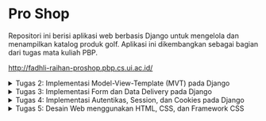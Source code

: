 # Pro Shop

Repositori ini berisi aplikasi web berbasis Django untuk mengelola dan menampilkan katalog produk golf. Aplikasi ini dikembangkan sebagai bagian dari tugas mata kuliah PBP.

http://fadhli-raihan-proshop.pbp.cs.ui.ac.id/

<details>
    <summary>Tugas 2: Implementasi Model-View-Template (MVT) pada Django</summary>

## Step by step proyek

### A. Membuat repositori baru dan inisialisasi git
1. Buat repositori baru bernama `pro-shop`
2. Pilih sebuah direktori lokal dan inisialisasi git:
    ```bash
    git init
    git remote add origin <URL>
    ```

### B. Membuat virtual environment
1. Aktifkan virtual environment:
    - **Windows**:
        ```bash
        env\Scripts\activate
        ```
    - **Linux/macOS**:
        ```bash
        source env/bin/activate
        ```
### C. Menginstall package
1. Buat file `requirements.txt` dengan isi daftar package yang diperulkan.
2. Jalankan perintah untuk menginstall package yang diperlukan:
     ```bash
    pip install -r requirements.txt
    ```

### D. Membuat proyek Django
1. Buat proyek Django baru dengan nama `pro_shop`
    ```bash
    django-admin startproject kanade_record_store
    ```
2. Buat aplikasi baru bernama `main`
    ```bash
    django-admin startapp main
    ```
3. Tambahkan `localhost` dan `127.0.0.1` ke dalam list `ALLOWED_HOSTS` pada `settings.py`
4. Tambahkan aplikasi `main` ke dalam list  `INSTALLED_APPS` pada `settings.py`
5. Tambahkan kode berikut pada file `views.py` untuk mengintegrasikan komponen MVT:
    ```python
    from django.shortcuts import render

    def show_main(request):
        context = {
            'app_name' : 'Pro Shop',
            'name': 'Fadhli Raihan Ardiansyah',
            'class': 'PBP D',
        }
        return render(request, "main.html", context)
    ```
6. Buat direktori baru bernama `templates` di dalam direktori `main`
7. Di dalam `templates` buat file `main.html`:
    ```html
    <p>{{ app_name }}</p>
    <h5>Nama: </h5>
    <p>{{ name }}</p> 
    <h5>Class: </h5>
    <p>{{ class }}</p> 
    ```
8. Buat file `urls.py` baru di direktori main kemudian isi dengan kode berikut:
    ```python
    from django.urls import path
    from main.views import show_main

    app_name = 'main'

    urlpatterns = [
        path('', show_main, name='show_main'),
    ]

9. Buka file `urls.py` **yang berada di dalam direktori proyek** dan tambahkan kode berikut:
    ```python
    ...
    from django.urls import path, include
    ...
    urlpatterns = [
        ...
        path('', include('main.urls')),
        ...
    ]
    ```
10. Di `models.py` tambahkan atribut berikut:
    ``* name = models.CharField(max_length=255)
    ``* price = models.IntegerField
    ``* description = models.TextField

11. Jalan kode berikut untuk membuat migrasi model dan menjalankannya:
    ```python
    python manage.py makemigrations
    python manage.py migrate
    ```

12. Buat proyek baru di Pacil Web Service dengan nama `proshop`
13. Pada file `settings.py` tambahkan `fadhli-raihan-proshop.pbp.cs.ui.ac.id`
14. Lakukan `git add`, `commit`, dan `push` ke repositori
15. Tambahkan remote pws ke repositroi:
    ```bash
    git remote add pws http://pbp.cs.ui.ac.id/fadhli.raihan/proshop
    git branch -M master
    git push pws master
    ```

16. Sekarang aplikasi dapat diakses dengan url `fadhli-raihan-proshop.pbp.cs.ui.ac.id`

## Bagan request client ke web aplikasi berbasis Django
![alt text](image/image-1.png)

1. Saat user mengirimkan request http ke server PWS, request tersebut akan diteruskan ke server WSGI
2. Server WSGI mengarahkan request ke aplikasi Django
3. `urls.py` mencocokkan URL dan meneruskan ke view yang sesuai
4. `views.py` memproses request dan mengambil data yang dibutuhkan dari `models.py`
5. `views.py` mengembalikan respons berupa template HTML yang kemudian dikirimkan ke user

## Fungsi Git dalam pengembangan perangkat lunak
Git berfungsi sebagai sistem kontrol yang memungkinkan developer untuk melacak perubahan kode, bekerja secara kolaboratif, mengelola berbagai versi proyek, dan mendukung penggabungan kode dari beberapa developer secara aman dan terstruktur. Git juga membantu dalam melihat riwayat perubahan, memudahkan pengembalian ke versi sebelumnya, dan memungkinkan pengembangan paralel melalui fitur branching.

## Mengapa framework Django dijadikan permulaan pembelajaran pengembangan perangkat lunak
1. Django menggunakan bahasa pemrograman Python yang relatif mudah
2. Django menyediakan arsitektur Model-View-Template (MVT) yang membantu pemula memahami konsep dasar pengembangan web dengan jelas.
3. Django menawarkan banyak fitur bawaan seperti sistem autentikasi, ORM, dan sistem administrasi yang memudahkan developer.

## Mengapa model pada Django disebut sebagai ORM?
Model pada Django disebut ORM (Object-Relational Mapping) karena Django menyediakan sistem yang secara otomatis memetakan objek-objek python (model) ke tabel-tabel di database. Dengan ORM developer dapat berinteraksi dengan data langsung menggunakan bahasa pemrograman Python tanpa menggunakan SQL.
</details>

<details>
    <summary>Tugas 3: Implementasi Form dan Data Delivery pada Django</summary>

## Mengapa kita memerlukan data delivery pada pengimplementasian sebuah platform?
Data delivery diperlukan untuk memastikan sistem terhubung dengan baik, sehingga kita bisa mengelola data dengan efisien dan memberikan pengalaman pengguna yang cepat dan responsif.

## Menurutmu, mana yang lebih baik antara XML dan JSON? Mengapa JSON lebih populer dibandingkan XML?
XML: Format data berbasis tag yang digunakan untuk menyimpan dan mentransfer data.

JSON: Format data berbasis pasangan key-value yang digunakan untuk menyimpan dan mentransfer data yang mudah dibaca manusia.

JSON relatif lebih populer dalam pengembangan web karena beberapa hal berikut:

1. JSON memiliki sintaks yang lebih sederhana dan mudah dibaca.
2. JSON umumnya menghasilkan data yang lebih kecil karena tidak memerlukan tag pembuka dan penutup.
3. JSON lebih mudah dan lebih cepat diparse.

## Jelaskan fungsi dari method is_valid() pada form Django dan mengapa kita membutuhkan method tersebut?
Method `is_valid()` berfungsi untuk memeriksa apakah data yang dikirim melalui form memenuhi semua aturan validasi yang ditentukan. Kita membutuhkan method tersebut untuk memastikan kebenaran input.

## Mengapa kita membutuhkan csrf_token saat membuat form di Django? Apa yang dapat terjadi jika kita tidak menambahkan csrf_token pada form Django? Bagaimana hal tersebut dapat dimanfaatkan oleh penyerang?

CSRF (Cross-Site Request Forgery) adalah jenis serangan dimana penyerang memanfaatkan kredensial pengguna untuk melakukan tindakan tidak sah. Dalam konteks Django, `csrf_token` membantu melindungi aplikasi web dari serangan CSRF dengan memastikan setiap permintaan yang memodifikasi data (seperti request POST) berasal dari pengguna yang sah.

Tanpa `csrf_token`, penyerang dapat membuat pengguna yang sah mengirimkan permintaan yang tidak diinginkan seperti mengubah data menggunakan kredensial pengguna yang sudah ada.

## Step-by-step implementasi checklist
### Membuat input form untuk menambahkan objek model
#### Implementasi Skeleton sebagai kerangka Views
1. Membuat direktori `templates` pada direktori utama.
2. Buat berkas HTML baru bernama `base.html` berisi kode berikut:
```html
{% load static %}
<!DOCTYPE html>
<html lang="en">
  <head>
    <meta charset="UTF-8" />
    <meta name="viewport" content="width=device-width, initial-scale=1.0" />
    {% block meta %} {% endblock meta %}
  </head>

  <body>
    {% block content %} {% endblock content %}
  </body>
</html>
```
3. Buka `settings.py` pada direktori proyek kemudian menambahkan kode berikut ke dalam variabel `TEMPLATES`:
```python
...
TEMPLATES = [
    {
        'BACKEND': 'django.template.backends.django.DjangoTemplates',
        'DIRS': [BASE_DIR / 'templates'],
        'APP_DIRS': True,
        ...
    }
]
...
```

#### Menambahkan UUID untuk objek model
1. Buka `models.py` di subdirektori `main/` kemudian ubah menjadi berikut:
```python
import uuid
from django.db import models

class ProductEntry(models.Model):
    id = models.UUIDField(primary_key=True, default=uuid.uuid4, editable=False) 
    name = models.CharField(max_length=255)
    price = models.IntegerField(default=0)
    description = models.TextField(default="")
```

2. Lakukan migrasi dengan perintah berikut:
```bash
python manage.py makemigrations
python manage.py migrate
```
#### Membuat form input
1. Buat file baru dengan nama `forms.py` kemudian tambahkan kode berikut ke dalamnya:
```python
from django.forms import ModelForm
from main.models import ProductEntry

class ProductForm(ModelForm):
    class Meta:
        model = ProductEntry
        fields = ["name", "price", "description"]
```

2. Pada file `views.py` di direktori `main` tambahkan beberapa import berikut:
```python
from django.shortcuts import render, redirect
from main.forms import ProductForm
from main.models import ProductEntry
```
3. Di file yang sama buat fungsi dengan nama `create_product_entry` yang menerima parameter request.
```python
def create_product_entry(request):
    form = ProductForm(request.POST or None)

    if form.is_valid() and request.method == "POST":
        form.save()
        return redirect('main:show_main')

    context = {'form': form}
    return render(request, "create_product_entry.html", context)
```
4. Pada file `urls.py` di direktori `main` import fungsi tadi kemudan tambahkan path url untuk mengakses fungsinya.
```python
...
from main.views import show_main, create_mood_entry
...
urlpatterns = [
    ...
    path('create-product-entry', create_product_entry, name='create_product_entry'),
]
```
5. Buat file HTML baru dengan nama `create_product_entry.html` pada direktori `main/templates`. File ini akan digunakan sebagai template untuk tampilan menambahkan produk baru.
```html
{% extends 'base.html' %} 
{% block content %}
<h1>Add New Mood Entry</h1>

<form method="POST">
  {% csrf_token %}
  <table>
    {{ form.as_table }}
    <tr>
      <td></td>
      <td>
        <input type="submit" value="Add Product" />
      </td>
    </tr>
  </table>
</form>

{% endblock %}
```
6. Mengubah file `main.html` agar menampilkan produk dalam bentuk tabel dan menambahkan tombol `Add Product` yang mengarahkan ke halaman form.
```html
{% extends 'base.html' %}
{% block content %}
<h1>Welcome to Pro Shop</h1>

<h5>Name:</h5>
<p>{{ name }}</p>

<h5>Class:</h5>
<p>{{ class }}</p>

{% if not products %}
<p>Currently, there are no products available in Pro Shop.</p>
{% else %}
<table>
  <thead>
    <tr>
      <th>Name</th>
      <th>Price</th>
      <th>Description</th>
    </tr>
  </thead>
  <tbody>
    {% for product in products %}
    <tr>
      <td>{{ product.name }}</td>
      <td>{{ product.price }}</td>
      <td>{{ product.description }}</td>
    </tr>
    {% endfor %}
  </tbody>
</table>
{% endif %}

<br />

<a href="{% url 'main:create_product_entry' %}">
  <button>Add New Product</button>
</a>

{% endblock content %}
```

### Menambahkan 4 fungsi views untuk melihat objek yang sudah ditambahkan dalam format XML, JSON, XML by ID, dan JSON by ID.

1. Buka file `views.py` di direktori `main` kemudian tambahkan import berikut:
```python
from django.http import HttpResponse
from django.core import serializers
```

2. Buat 4 fungsi baru untuk melihat objek dalam format XML, JSON, XML by ID, dan JSON by ID.

\
Mengembalikan data dengan format XML
```python
def show_xml(request):
    data = ProductEntry.objects.all()
    return HttpResponse(serializers.serialize("xml", data), content_type="application/xml")
```
Mengembalikan data dengan format JSON
```python
def show_json(request):
    data = ProductEntry.objects.all()
    return HttpResponse(serializers.serialize("json", data), content_type="application/json")
```
Mengembalikan data dengan format XML berdasarkan ID
```python
def show_xml_by_id(request, id):
    data = ProductEntry.objects.filter(pk=id)
    return HttpResponse(serializers.serialize("xml", data), content_type="application/xml")
```
Mengembalikan data dengan format JSON berdasarkan ID
```python
def show_json_by_id(request, id):
    data = ProductEntry.objects.filter(pk=id)
    return HttpResponse(serializers.serialize("json", data), content_type="application/json")
```

### Membuat routing URL untuk masing-masing views yang sudah ditambahkan

1. Ubah file `urls.py` di direktori `main` menjadi seperti berikut:
```python
from django.urls import path
from main.views import show_main, create_product_entry, show_xml, show_json, show_xml_by_id, show_json_by_id


app_name = 'main'

urlpatterns = [
    path('', show_main, name='show_main'),
    path('create-product-entry', create_product_entry, name='create_product_entry'),
    path('xml/', show_xml, name='show_xml'),
    path('json/', show_json, name='show_json'),
    path('xml/<str:id>/', show_xml_by_id, name='show_xml_by_id'),
    path('json/<str:id>/', show_json_by_id, name='show_json_by_id'),
]
```
### Push ke github dan PWS

1. Jalankan perintah berikut:
```bash
git add .
git commit -m "Tugas 3"
git push origin master
git push pws master
```

### Screenshot hasil akses URL pada Postman
1. XML
![alt text](image/ss_xml.png)

2. JSON
![alt text](image/ss_json.png)

3. XML by ID
![alt text](image/ss_xmlbyid.png)

4. JSON by ID
![alt text](image/ss_jsonbyid.png)

</details>

<details>
<summary>Tugas 4: Implementasi Autentikas, Session, dan Cookies pada Django</summary>

## Perbedaan antara `HttpResponseRedirect()` dan `redirect()`

Keduanya digunakan untuk mengarahkan user ke URL lain, tetapi ada perbedaan kecil di antara keduanya. Untuk menggunakan `HttpResponseRedirect()` kita harus memberikan URL lengkap dalam bentuk string, sedangkan `redirect()` lebih fleksibel karena kita bisa menggunakan pola URL yang didefinisikan di `urls.py`

## Jelaskan cara kerja penghubungan `product` dan `user`

Pada tugas 4 ini digunakan `ForeignKey` untuk menghubungkan `product` dan `user`

1. Import model `User` dari Django
2. Tambahkan field `ForeignKey` ke model `Product` dan hubungkan ke `User`

```python
import uuid
from django.db import models
from django.contrib.auth.models import User

class ProductEntry(models.Model):
    id = models.UUIDField(primary_key=True, default=uuid.uuid4, editable=False)  # tambahkan baris ini
    name = models.CharField(max_length=255)
    price = models.IntegerField(default=0)
    description = models.TextField(default="")
    user = models.ForeignKey(User, on_delete=models.CASCADE)

```
`ForeignKey` digunakan untuk hubungan one-to-many dimana satu user dapat memiliki banyak produk. Untuk hubungan tipe lain kita dapat menggunakan `OneToOneField` dan `ManyToManyField`

3. Ubah potongan kode pada fungsi `create_product_entry` di `views.py`
```python
def create_product_entry(request):
    form = ProductForm(request.POST or None)

    if form.is_valid() and request.method == "POST":
        product_entry = form.save(commit=False)
        product_entry.user = request.user
        product_entry.save()
        return redirect('main:show_main')

    context = {'form': form}
    return render(request, "create_product_entry.html", context)
```
Parameter `commit=False` digunakan agar kita bisa memodifikasi objek sebelum disimpan di database.

## Apa perbedaan antara authentication dan authorization, apakah yang dilakukan saat pengguna login? Jelaskan bagaimana Django mengimplementasikan kedua konsep tersebut.
Authentication: Memverifikasi identitas pengguna, biasanya menggunakan username dan password.
Authorization: Memastikan pengguna memiliki otorisasi untuk mengakses halaman tertentu atau melakukan tindakan tertentu.

Saat pengguna login, authentication terjadi lebih dahulu untuk memverifikasi identitas mereka. Jika berhasil, pengguna akan diberi authorization untuk mengakses hal-hal sesuai dengan otorisasi yang dimiliki.

Authentication pada Django dapat dilakukan dengan fungsi bawaan `authenticate()` yang biasa dipanggil di view login untuk mencocokkan username dan password dengan data di database. Setelah berhasil login, informasi sesi disimpan dalam cookies di browser user. Django menyediakan fungsi `login()` untuk mencatat sesi user dan `logout()` untuk menghapus sesi user.

Authorization pada Django menggunakan permissions dan groups. Kita juga bisa menggunakan decorator `@login_required` untuk memastikan hanya pengguna yang sudah login yang dapat mengakses `view` tertentu. 

## Bagaimana Django mengingat pengguna yang telah login? Jelaskan kegunaan lain dari cookies dan apakah semua cookies aman digunakan?

Django menggunakan cookies dan sessions untuk mengingat pengguna yang telah login.

Kegunaan lain cookies :
1. Menyimpan preferensi pengguna
2. Melacak aktivitas pengguna
3. Mengelola session

Tidak semua cookies aman digunakan. Terdapat beberapa ancaman keamanan yang menggunakan cookies:
1. Session Hijacking
Penyerang mencuri session ID yang disimpan di cookie untuk menyamar sebagai pengguna yang sah
2. Cross Site Scripting
Penyerang menginjek skrip ke dalam aplikasi web untuk membaca dan mencuri cookies yang menyimpan session ID

Untuk memastikan keamanan cookies, Django mendukung pengaturan seperti `SESSION_COOKIE_SECURE` dan `CSRF_COOKIE_SECURE`

## Step-by-step implementasi checklist
### Implementasi fungsi registrasi, login, dan logout
1. Membuat form dan fungsi registrasi di `views.py`
```python
from django.contrib.auth.forms import UserCreationForm, 
from django.contrib import messages

def register(request):
    form = UserCreationForm()

    if request.method == "POST":
        form = UserCreationForm(request.POST)
        if form.is_valid():
            form.save()
            messages.success(request, 'Your account has been successfully created!')
            return redirect('main:login')
    context = {'form':form}
    return render(request, 'register.html', context)
```
2. Membuat template baru bernama `register.html`
```html
{% extends 'base.html' %}

{% block meta %}
<title>Register</title>
{% endblock meta %}

{% block content %}

<div class="login">
  <h1>Register</h1>

  <form method="POST">
    {% csrf_token %}
    <table>
      {{ form.as_table }}
      <tr>
        <td></td>
        <td><input type="submit" name="submit" value="Daftar" /></td>
      </tr>
    </table>
  </form>

  {% if messages %}
  <ul>
    {% for message in messages %}
    <li>{{ message }}</li>
    {% endfor %}
  </ul>
  {% endif %}
</div>

{% endblock content %}
```
3. Melakukan routing URL dengan import register dan menambahkan path register ke `urlpatterns`
```python
from main.views import register
urlpatterns = [
    ...
    path('register/', register, name='register'),
    ...
]
```

4. Membuat form dan fungsi login di `views.py`
```python
from django.contrib.auth.forms import UserCreationForm, AuthenticationForm
from django.contrib.auth import authenticate, login

def login_user(request):
   if request.method == 'POST':
      form = AuthenticationForm(data=request.POST)

      if form.is_valid():
            user = form.get_user()
            login(request, user)
            return redirect('main:show_main')

   else:
      form = AuthenticationForm(request)
   context = {'form': form}
   return render(request, 'login.html', context)
```

5. Membuat template baru bernama `login.html`
```html
{% extends 'base.html' %}

{% block meta %}
<title>Login</title>
{% endblock meta %}

{% block content %}
<div class="login">
  <h1>Login</h1>

  <form method="POST" action="">
    {% csrf_token %}
    <table>
      {{ form.as_table }}
      <tr>
        <td></td>
        <td><input class="btn login_btn" type="submit" value="Login" /></td>
      </tr>
    </table>
  </form>

  {% if messages %}
  <ul>
    {% for message in messages %}
    <li>{{ message }}</li>
    {% endfor %}
  </ul>
  {% endif %} Don't have an account yet?
  <a href="{% url 'main:register' %}">Register Now</a>
</div>

{% endblock content %}
```

6. Melakukan routing URL dengan import login dan menambahkan url login ke `urlpatterns`
```python
from main.views import login_user

urlpatterns = [
   ...
   path('login/', login_user, name='login'),
]
```

7. Membuat form dan fungsi logout di `views.py`
```python
from django.contrib.auth import logout

def logout_user(request):
    logout(request)
    return redirect('main:login')
```

8. Tambahkan kode untuk membuat tombol logout di `main.html`
```html
...
<a href="{% url 'main:logout' %}">
  <button>Logout</button>
</a>
...
```

9. Melakukan routing url dengan import logout_user dan menambahkan path logout_user ke urlpatterns
```python
urlpatterns = [
   ...
   path('logout/', logout_user, name='logout'),
]
```

10. Merestriksi akses halaman main dengan cara import `login_required` dan menambahkan kode di atas `show_main`
```python
from django.contrib.auth.decorators import login_required
...
@login_required(login_url='/login')
def show_main(request):
...
```

11. Membuat dua akun pengguna dengan masin-masing tiga dummy data untuk mengisi database

### Menerapkan cookies untuk menampilkan `last login`
1. Menambahkan import `HttpResponseRedirect`, `reverse`, dan `datetime` kemudian tambahkan fungsionalitas cookie pada fungsi `login_user`
```python
import datetime
from django.http import HttpResponseRedirect
from django.urls import reverse
...
if form.is_valid():
    user = form.get_user()
    login(request, user)
    response = HttpResponseRedirect(reverse("main:show_main"))
    response.set_cookie('last_login', str(datetime.datetime.now()))
    return response
...
```

2. Tambahkan kode untuk menampilkan informasi cookie `last_login` pada fungsi `show_main`
```python
    context = {
        'app_name' : 'Pro Shop',
        'name': 'Fadhli Raihan Ardiansyah',
        'class': 'PBP D',
        'products' : product_entries,
        'last_login': request.COOKIES['last_login'],
    }
```

3. Ubah fungsi `logout_user()` agar menghapus cookie `last_login` saat pengguna logout
```python
def logout_user(request):
    logout(request)
    response = HttpResponseRedirect(reverse('main:login'))
    response.delete_cookie('last_login')
    return response
```

4. Tambahkan kode html di `main.html` agar data last login ditampilkan
```html
...
<h5>Sesi terakhir login: {{ last_login }}</h5>
...
```
### Menghubungkan model `Product` dan `User`
1. tambahkan Import model User di `models.py` kemudian pada model `ProductEntry` tambahkan kode untuk menghubungkan user dengan produk
```python
from django.contrib.auth.models import User
...
class ProductEntry(models.Model):
    ...
    user = models.ForeignKey(User, on_delete=models.CASCADE)
```

2. Buka `views.py` dan ubah kode pada fungsi `create_product_entry` menjadi berikut:
```python
def create_product_entry(request):
    form = ProductForm(request.POST or None)

    if form.is_valid() and request.method == "POST":
        product_entry = form.save(commit=False)
        product_entry.user = request.user
        product_entry.save()
        return redirect('main:show_main')

    context = {'form': form}
    return render(request, "create_product_entry.html", context)
```

3. Ubah value `product_entries` dan `context` agar menampilkan nama dan objek `product` yang terasosiasikan dengan user
```python
def show_main(request):
    product_entries = ProductEntry.objects.filter(user=request.user)
    context = {
        'app_name' : 'Pro Shop',
        'name': request.user.username,
        'class': 'PBP D',
        'products' : product_entries,
        'last_login': request.COOKIES['last_login'],
    }
    return render(request, "main.html", context)
```
4. Lakukan migrasi model dan tetapkan default value pada field user

5. Siapkan aplikasi web untuk environment production dengan import os dan mengganti variabel DEBUG di `settings.py`
```python
import os
...
PRODUCTION = os.getenv("PRODUCTION", False)
DEBUG = not PRODUCTION
```

</details>

<details>
<summary> Tugas 5: Desain Web menggunakan HTML, CSS, dan Framework CSS </summary>

## Jika terdapat beberapa CSS selector untuk suatu elemen HTML, jelaskan urutan prioritas pengambilan CSS selector tersebut!

Urutan prioritas CSS selector menggunakan scoring point dengan spesifikasi berikut:

a. Universal selector (`*`) = 0 poin

b. Elemen, Pseudo-elemen (e.g. `h1`)= 1 poin

c. CLass, pseudo-class, attribut (e.g. `.my-class`)= 10 poin

d. ID Selector (e.g. `#myID`) = 100 poin

e. Inline Style (e.g. `<p style="color: pink;">`) = 1000 poin

f. `!important` rule = tidak mempunyai poin spesifik tapi akan mengoverride semua selector lain

## Mengapa responsive design menjadi konsep yang penting dalam pengembangan aplikasi web? Berikan contoh aplikasi yang sudah dan belum menerapkan responsive design!

Responsive design akan memberikan pengguna pengalaman yang konsisten apapun perangkat yang mereka gunakan. Selain itu dengan desain responsive developer tidak perlu membuat versi web terpisah untuk desktop dan mobile.

Contoh aplikasi yang sudah menerapkan responsive design:

1. Facebook
2. Tokopedia
3. Shopee

Contoh aplikasi yang belum menerapkan responsive design:

1. Beberapa situs web pemerintah terutama yang sudah lama umurnya
2. Reddit (versi lama)

## Jelaskan perbedaan antara margin, border, dan padding, serta cara untuk mengimplementasikan ketiga hal tersebut!

Margin. border, dan padding digunakan untuk mengatur tata letak dan ruang antara elemen pada halaman web. Ketiganya mempunyai fungsi masing-masing.

Margin menentukan jarak ruang kosong antara elemen satu dan lainnya di halaman web

Cara implementasi:
```css
.element {
    margin: 20px;
}
```


Border adalah garis yang mengelilingi elemen dan terletak di antara padding dan margin. Border berfungsi sebagai batas antara elemen dan area sekitarnya.

Cara implementasi:
```css
.element {
    border: 2px solid black;
}
```

Padding adalah ruang di dalam elemen di antara margin dan border. Padding berfungsi untuk menambah jarak antara elemen dan batas di sekitarnya.

Cara implementasi:
```css
.element {
    padding: 20px;
}
```

## Jelaskan konsep flex box dan grid layout beserta kegunaannya!
Flexbox adalah sistem layout di CSS yang berguna untuk mengatur elemen secara horizontal dan vertikal.

Grid layout adalah sistem layout yang membagi kolom pada suatu website menjadi beberapa bagian. Grid layout berfungsi untuk mengatur tata letka halaman secara lebih terstruktur dan kompleks.

## Step-by-step implementasi checklist

### Implementasi fungsi untuk menghapus dan mengedit produk

1. Tambahkan fungsi `edit_product` di `views.py`
```python
def edit_product(request, id):
    product = ProductEntry.objects.get(pk = id)

    form = ProductForm(request.POST or None, instance=product)

    if form.is_valid() and request.method == "POST":
        form.save()
        return HttpResponseRedirect(reverse('main:show_main'))

    context = {'form': form}
    return render(request, "edit_product.html", context)
```

2. Tambahkan import `reverse` dan `HTTPResponseRedirect` di file yang sama
```python
from django.shortcuts import .., reverse
from django.http import .., HttpResponseRedirect
```

3. Menambahkan `edit_product.html` dengan menerapkan styling

4. import fungsi `edit_product` di `urls.py` dan tambahkan path urlnya ke `urlpatterns`

5. Pada `main.html` tambahkan tombol untuk mengedit produk

6. Tambahkan fungsi `delete_product` pada views.py
```python
def delete_product(request, id):
    product = ProductEntry.objects.get(pk = id)
    product.delete()
    return HttpResponseRedirect(reverse('main:show_main'))
```
7. Import fungsi `delete_product` ke dalam `urls.py`
dan tambahkan path url ke `urlpatterns`

8. Tambahkan tombol untuk menghapus produk di `main.html`

### Kustomisasi halaman product menjadi lebih menarik dan responsive
1. Tambahkan middleware WhiteNoise di `settings.py`
2. Konfigurasi variabel berikut di file yang sama
```python
...
STATIC_URL = '/static/'
if DEBUG:
    STATICFILES_DIRS = [
        BASE_DIR / 'static' 
    ]
else:
    STATIC_ROOT = BASE_DIR / 'static'
...
```
3. Membuat folder `global.css` di direktori `static/css`

4. Modifikasi file `base.html` untuk menambahkan file `global.css` ke dalamnya

5. Tambahkan beberapa styling di dalam `global.css` seperti warna untuk focus input

6. Aplikasikan styling ke halaman login, register, dan home

7. Membuat file `card_product.html` dan aplikasikan styling serta kode yang diperlukan

8. Masukkan foto ke dalam folder baru `static/images` yang akan ditampilkan saat produk masih kosong

9. Modifikasi `main.html` untuk memasukkan semua file html yang telah dibuat tadi

10. Tambahkan styling ke file `create_mood_entry.html` dan `edit_product.html`

11. Buat file `navbar.html` yang berisi tautan ke halaman-halaman lain kemudian tambahkan styling
</details>